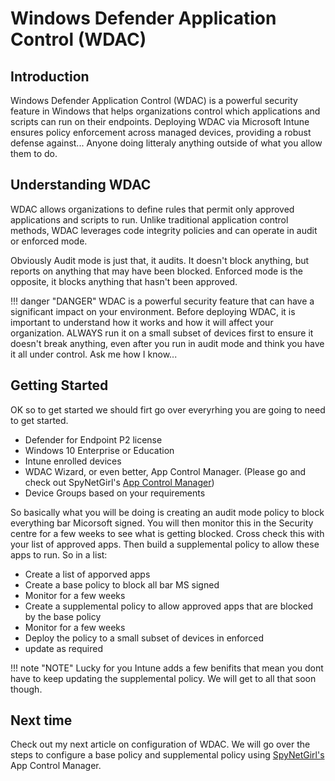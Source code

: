 # Windows Defender Application Control (WDAC)

## Introduction
Windows Defender Application Control (WDAC) is a powerful security feature in Windows that helps organizations control which applications and scripts can run on their endpoints. Deploying WDAC via Microsoft Intune ensures policy enforcement across managed devices, providing a robust defense against... Anyone doing litteraly anything outside of what you allow them to do.

## Understanding WDAC
WDAC allows organizations to define rules that permit only approved applications and scripts to run. Unlike traditional application control methods, WDAC leverages code integrity policies and can operate in audit or enforced mode. 

Obviously Audit mode is just that, it audits. It doesn't block anything, but reports on anything that may have been blocked. Enforced mode is the opposite, it blocks anything that hasn't been approved.

!!! danger "DANGER"
    WDAC is a powerful security feature that can have a significant impact on your environment. Before deploying WDAC, it is important to understand how it works and how it will affect your organization. ALWAYS run it on a small subset of devices first to ensure it doesn't break anything, even after you run in audit mode and think you have it all under control. Ask me how I know...

## Getting Started
OK so to get started we should firt go over everyrhing you are going to need to get started.
- Defender for Endpoint P2 license
- Windows 10 Enterprise or Education
- Intune enrolled devices
- WDAC Wizard, or even better, App Control Manager. (Please go and check out SpyNetGirl's [App Control Manager](https://github.com/HotCakeX/Harden-Windows-Security))
- Device Groups based on your requirements

So basically what you will be doing is creating an audit mode policy to block everything bar Micorsoft signed. You will then monitor this in the Security centre for a few weeks to see what is getting blocked. Cross check this with your list of approved apps. Then build a supplemental policy to allow these apps to run.
So in a list:
- Create a list of apporved apps
- Create a base policy to block all bar MS signed
- Monitor for a few weeks
- Create a supplemental policy to allow approved apps that are blocked by the base policy
- Monitor for a few weeks
- Deploy the policy to a small subset of devices in enforced
- update as required

!!! note "NOTE"
    Lucky for you Intune adds a few benifits that mean you dont have to keep updating the supplemental policy. We will get to all that soon though.

## Next time
Check out my next article on configuration of WDAC. We will go over the steps to configure a base policy and supplemental policy using [SpyNetGirl's](https://github.com/HotCakeX/Harden-Windows-Security) App Control Manager.

